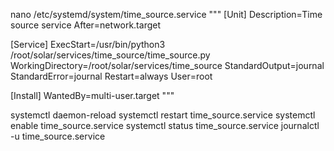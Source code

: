 

nano /etc/systemd/system/time_source.service
"""
[Unit]
Description=Time source service
After=network.target

[Service]
ExecStart=/usr/bin/python3 /root/solar/services/time_source/time_source.py
WorkingDirectory=/root/solar/services/time_source
StandardOutput=journal
StandardError=journal
Restart=always
User=root

[Install]
WantedBy=multi-user.target
"""

systemctl daemon-reload
systemctl restart time_source.service
systemctl enable time_source.service
systemctl status time_source.service
journalctl -u time_source.service 
 